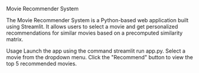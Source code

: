 Movie Recommender System



The Movie Recommender System is a Python-based web application built using Streamlit. It allows users to select a movie and get personalized recommendations for similar movies based on a precomputed similarity matrix.

Usage
Launch the app using the command streamlit run app.py.
Select a movie from the dropdown menu.
Click the "Recommend" button to view the top 5 recommended movies.
